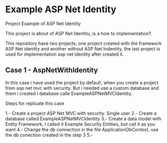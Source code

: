 # Example ASP Net Identity
Project Example of ASP Net Identity

This project is about of ASP Net Identitu, is a how to implementation?.

This repository have two projects, one project created with the framework ASP Net identity and another without ASP Net Indentity, the last project is used for implementation asp net identity after created it.

## Case 1 - AspNetWithIdentity

In this case i have used the project by default, when you create a project from asp net mvc with security. But i needed use a custom database and them i created i database calle ExampleASPNetMVCIdentity.

Steps for replicate this case

1.- Create a project ASP Net MVC with security. Single user
2.- Create a database called ExampleASPNetMVCIdentity
3.- Create a data model with Entity Framework, I called it Example Security Entities, but call it as you want
4.- Change the db connection in the file ApplicationDbContext, use the db conection created in the step 3
5.- 
